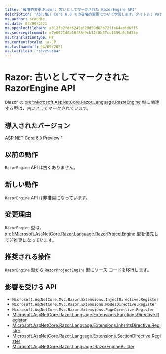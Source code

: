 ```yaml
---
title: '破壊的変更:Razor: 古いとしてマークされた RazorEngine API'
description: 'ASP.NET Core 6.0 での破壊的変更について学習します。タイトル: Razor:古いとしてマークされた RazorEngine API'
ms.author: scaddie
ms.date: 02/09/2021
ms.openlocfilehash: a312fb2fda6245e529d59d82b72ffe64ae6d6ff5
ms.sourcegitcommit: e7e0921d0a10f85e9cb12f8b87cc1639a6c8d3fe
ms.translationtype: HT
ms.contentlocale: ja-JP
ms.lasthandoff: 04/09/2021
ms.locfileid: "107255104"
---
```

# <a name="razor-razorengine-apis-marked-obsolete"></a>Razor: 古いとしてマークされた RazorEngine API

Blazor の <xref:Microsoft.AspNetCore.Razor.Language.RazorEngine> 型に関連する型は、古いとしてマークされています。

## <a name="version-introduced"></a>導入されたバージョン

ASP.NET Core 6.0 Preview 1

## <a name="old-behavior"></a>以前の動作

`RazorEngine` API は古くありません。

## <a name="new-behavior"></a>新しい動作

`RazorEngine` API は非推奨になっています。

## <a name="reason-for-change"></a>変更理由

`RazorEngine` 型は、<xref:Microsoft.AspNetCore.Razor.Language.RazorProjectEngine> 型を優先して非推奨になっています。

## <a name="recommended-action"></a>推奨される操作

`RazorEngine` 型から `RazorProjectEngine` 型にソース コードを移行します。

## <a name="affected-apis"></a>影響を受ける API

- `Microsoft.AspNetCore.Mvc.Razor.Extensions.InjectDirective.Register`
- `Microsoft.AspNetCore.Mvc.Razor.Extensions.ModelDirective.Register`
- `Microsoft.AspNetCore.Mvc.Razor.Extensions.PageDirective.Register`
- [Microsoft.AspNetCore.Razor.Language.Extensions.FunctionsDirective.Register](/dotnet/api/microsoft.aspnetcore.razor.language.extensions.functionsdirective.register?view=aspnetcore-3.0&preserve-view=true)
- [Microsoft.AspNetCore.Razor.Language.Extensions.InheritsDirective.Register](/dotnet/api/microsoft.aspnetcore.razor.language.extensions.inheritsdirective.register?view=aspnetcore-3.0&preserve-view=true)
- [Microsoft.AspNetCore.Razor.Language.Extensions.SectionDirective.Register](/dotnet/api/microsoft.aspnetcore.razor.language.extensions.sectiondirective.register?view=aspnetcore-3.0&preserve-view=true)
- [Microsoft.AspNetCore.Razor.Language.IRazorEngineBuilder](/dotnet/api/microsoft.aspnetcore.razor.language.irazorenginebuilder?view=aspnetcore-3.0&preserve-view=true)

<!--

## Category

ASP.NET Core

## Affected APIs

- `Overload:Microsoft.AspNetCore.Mvc.Razor.Extensions.InjectDirective.Register`
- `Overload:Microsoft.AspNetCore.Mvc.Razor.Extensions.ModelDirective.Register`
- `Overload:Microsoft.AspNetCore.Mvc.Razor.Extensions.PageDirective.Register`
- `Overload:Microsoft.AspNetCore.Razor.Language.Extensions.FunctionsDirective.Register`
- `Overload:Microsoft.AspNetCore.Razor.Language.Extensions.InheritsDirective.Register`
- `Overload:Microsoft.AspNetCore.Razor.Language.Extensions.SectionDirective.Register`
- `T:Microsoft.AspNetCore.Razor.Language.IRazorEngineBuilder`

-->

